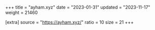 +++
title = "ayham.xyz"
date = "2023-01-31"
updated = "2023-11-17"
weight = 21460

[extra]
source = "https://ayham.xyz/"
ratio = 10
size = 21
+++
